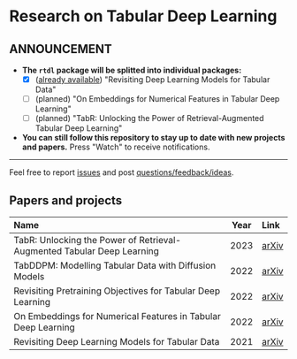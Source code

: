 # Research on Tabular Deep Learning

## ANNOUNCEMENT
- **The `rtdl` package will be splitted into individual packages:**
    - [x] ([already available](https://yandex-research.github.io/tabular-dl-revisiting-models)) "Revisiting Deep Learning Models for Tabular Data"
    - [ ] (planned) "On Embeddings for Numerical Features in Tabular Deep Learning"
    - [ ] (planned) "TabR: Unlocking the Power of Retrieval-Augmented Tabular Deep Learning" 
- **You can still follow this repository to stay up to date with new projects and papers.** Press "Watch" to receive notifications.

---

Feel free to report [issues](https://github.com/Yura52/rtdl/issues) and post [questions/feedback/ideas](https://github.com/Yura52/rtdl/discussions).

## Papers and projects

| Name                                                                   | Year  | Link                                      |
| :--------------------------------------------------------------------- | :---: | :---------------------------------------- |
| TabR: Unlocking the Power of Retrieval-Augmented Tabular Deep Learning | 2023  | [arXiv](https://arxiv.org/abs/2307.14338) |
| TabDDPM: Modelling Tabular Data with Diffusion Models                  | 2022  | [arXiv](https://arxiv.org/abs/2209.15421) |
| Revisiting Pretraining Objectives for Tabular Deep Learning            | 2022  | [arXiv](https://arxiv.org/abs/2207.03208) |
| On Embeddings for Numerical Features in Tabular Deep Learning          | 2022  | [arXiv](https://arxiv.org/abs/2203.05556) |
| Revisiting Deep Learning Models for Tabular Data                       | 2021  | [arXiv](https://arxiv.org/abs/2106.11959) |
